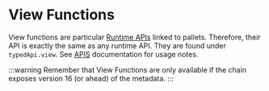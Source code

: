 # View Functions

View functions are particular [Runtime APIs](/typed/apis) linked to pallets. Therefore, their API is exactly the same as any runtime API. They are found under `typedApi.view`. See [APIS](/typed/apis) documentation for usage notes.

:::warning
Remember that View Functions are only available if the chain exposes version 16 (or ahead) of the metadata.
:::
